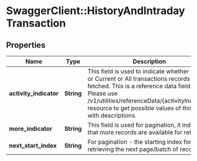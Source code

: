 # SwaggerClient::HistoryAndIntradayTransaction

## Properties
Name | Type | Description | Notes
------------ | ------------- | ------------- | -------------
**activity_indicator** | **String** | This field is used to indicate whether History or Current or All transactions records to be fetched. This is a reference data field. Please use /v1/utilities/referenceData/{activityIndicator} resource to get possible values of this field with descriptions. | [optional] 
**more_indicator** | **String** | This field is used for  pagination, it indicates that more records are available for retrieval. | [optional] 
**next_start_index** | **String** | For pagination - the starting index for retrieving the next page/batch of records. | [optional] 


